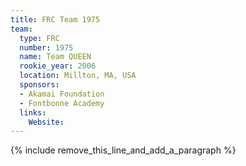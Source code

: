 ```yaml
---
title: FRC Team 1975
team:
  type: FRC
  number: 1975
  name: Team QUEEN
  rookie_year: 2006
  location: Millton, MA, USA
  sponsors:
  - Akamai Foundation
  - Fontbonne Academy
  links:
    Website:
---
```


{% include remove_this_line_and_add_a_paragraph %}